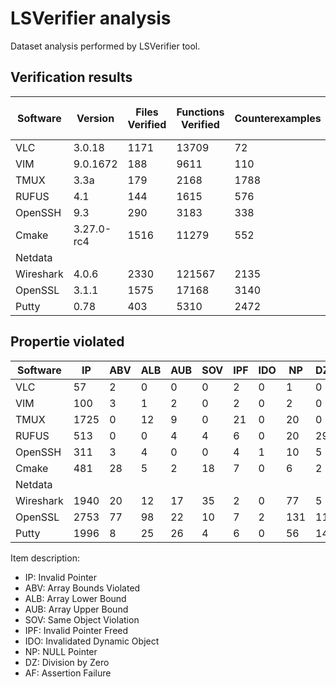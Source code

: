 # LSVerifier analysis

Dataset analysis performed by LSVerifier tool.

## Verification results

| Software  | Version | Files Verified | Functions Verified | Counterexamples | Overall time | Peak Memory Usage |
|-----------|------------|-----------|--------------|-----------|-------------|---------------|
| VLC       | 3.0.18     | 1171      | 13709        | 72        | 1033.79s    | 20.09 MB      |
| VIM       | 9.0.1672   | 188       | 9611         | 110       | 554.56s     | 39.83MB       | 
| TMUX      | 3.3a       | 179       | 2168         | 1788      | 52218.45s   | 43.12MB       |
| RUFUS     | 4.1        | 144       | 1615         | 576       | 283.95s     | 6.06MB        |
| OpenSSH   | 9.3        | 290       | 3183         | 338       | 873.27s     | 42.58MB       |
| Cmake     | 3.27.0-rc4 | 1516      | 11279        | 552       | 934.21s     | 37.07MB       |
| Netdata   |            |           |              |           |             |               |
| Wireshark | 4.0.6      | 2330      | 121567       | 2135      | 59952.39s   | 135.44MB      |
| OpenSSL   | 3.1.1      | 1575      | 17168        | 3140      | 6046.63s    | 53.34MB       |
| Putty     | 0.78       | 403       | 5310         | 2472      | 66210.32s   | 58.54MB       |   

## Propertie violated

| Software   | IP    | ABV   | ALB   | AUB   | SOV   | IPF   | IDO   | NP    | DZ    | AF    |
|------------|-------|-------|-------|-------|-------|-------|-------|-------|-------|-------|
| VLC        | 57    | 2     | 0     | 0     | 0     | 2     | 0     | 1     | 0     | 10    |
| VIM        | 100   | 3     | 1     | 2     | 0     | 2     | 0     | 2     | 0     | 0     |
| TMUX       | 1725  | 0     | 12    | 9     | 0     | 21    | 0     | 20    | 0     | 1     |
| RUFUS      | 513   | 0     | 0     | 4     | 4     | 6     | 0     | 20    | 29    | 0     |
| OpenSSH    | 311   | 3     | 4     | 0     | 0     | 4     | 1     | 10    | 5     | 0     |
| Cmake      | 481   | 28    | 5     | 2     | 18    | 7     | 0     | 6     | 2     | 3     |
| Netdata    |       |       |       |       |       |       |       |       |       |       |
| Wireshark  | 1940  | 20    | 12    | 17    | 35    | 2     | 0     | 77    | 5     | 27    |
| OpenSSL    | 2753  | 77    | 98    | 22    | 10    | 7     | 2     | 131   | 11    | 29    |
| Putty      | 1996  | 8     | 25    | 26    | 4     | 6     | 0     | 56    | 14    | 337   |

Item description:

* IP: Invalid Pointer
* ABV: Array Bounds Violated
* ALB: Array Lower Bound
* AUB: Array Upper Bound
* SOV: Same Object Violation
* IPF: Invalid Pointer Freed
* IDO: Invalidated Dynamic Object
* NP: NULL Pointer
* DZ: Division by Zero
* AF: Assertion Failure
